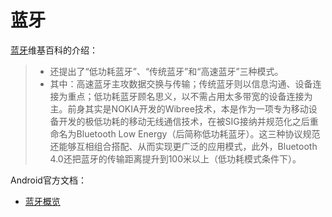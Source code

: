 # 蓝牙

[蓝牙](https://zh.wikipedia.org/wiki/%E8%97%8D%E7%89%99)维基百科的介绍：

> - 还提出了“低功耗蓝牙”、“传统蓝牙”和“高速蓝牙”三种模式。
> - 其中：高速蓝牙主攻数据交换与传输；传统蓝牙则以信息沟通、设备连接为重点；低功耗蓝牙顾名思义，以不需占用太多带宽的设备连接为主。前身其实是NOKIA开发的Wibree技术，本是作为一项专为移动设备开发的极低功耗的移动无线通信技术，在被SIG接纳并规范化之后重命名为Bluetooth Low Energy（后简称低功耗蓝牙）。这三种协议规范还能够互相组合搭配、从而实现更广泛的应用模式，此外，Bluetooth 4.0还把蓝牙的传输距离提升到100米以上（低功耗模式条件下）。



Android官方文档：

+ [蓝牙概览](https://developer.android.com/guide/topics/connectivity/bluetooth?hl=zh-cn)



